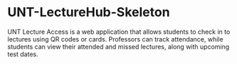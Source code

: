 # UNT-LectureHub-Skeleton
UNT Lecture Access is a web application that allows students to check in to lectures using QR codes or cards. Professors can track attendance, while students can view their attended and missed lectures, along with upcoming test dates.
